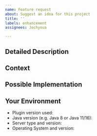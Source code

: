 ```yaml
---
name: Feature request
about: Suggest an idea for this project
title: ''
labels: enhancement
assignees: Jochyoua

---
```


<!--- Provide a general summary of the issue in the Title above -->

## Detailed Description
<!--- Provide a detailed description of the change or addition you are proposing -->

## Context
<!--- Why is this change important to you? How would you use it? -->
<!--- How can it benefit other users? -->

## Possible Implementation
<!--- Not obligatory, but suggest an idea for implementing addition or change -->

## Your Environment
<!--- Include as many relevant details about the environment you experienced the bug in -->
* Plugin version used:
* Java version (e.g. Java 8 or Java 11/16):
* Server type and version:
* Operating System and version:
